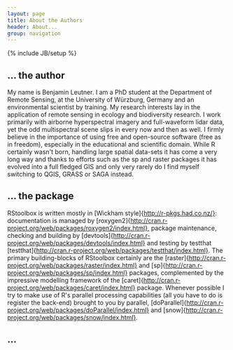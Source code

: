 ```yaml
---
layout: page
title: About the Authors
header: About...
group: navigation
---
```

{% include JB/setup %}




## ... the author 

My name is Benjamin Leutner. I am a PhD student at the Department of Remote Sensing, at the University of Würzburg, Germany and an environmental scientist by training.
My research interests lay in the application of remote sensing in ecology and biodiversity research.  I work primarily with airborne hyperspectral imagery and
full-waveform lidar data, yet the odd multispectral scene slips in every now and then as well. 
I firmly believe in the importance of using free and open-source software (free as in freedom), especially in the educational and scientific domain. While R certainly wasn't born, 
handling large spatial data-sets it has come a very long way and thanks to efforts such as the sp and raster packages it has evolved into a full fledged GIS and only very rarely do I find myself switching to QGIS, GRASS or SAGA instead.


## ... the package

RStoolbox is written mostly in [Wickham style]{http://r-pkgs.had.co.nz/}: documentation is managed by [roxygen2]{http://cran.r-project.org/web/packages/roxygen2/index.html}, package maintenance, checking and building by [devtools]{http://cran.r-project.org/web/packages/devtools/index.html} and testing by testthat [testthat]{http://cran.r-project.org/web/packages/testthat/index.html}. The primary building-blocks of RStoolbox certainly are the [raster]{http://cran.r-project.org/web/packages/raster/index.html} and [sp]{http://cran.r-project.org/web/packages/sp/index.html} packages, complemented by the impressive modelling framework of the [caret]{http://cran.r-project.org/web/packages/caret/index.html} package. Whenever possible I try to make use of R's parallel processing capabilities (all you have to do is register the back-end) brought to you by parallel, [doParallel]{http://cran.r-project.org/web/packages/doParallel/index.html} and [snow]{http://cran.r-project.org/web/packages/snow/index.html}.



## ... 


